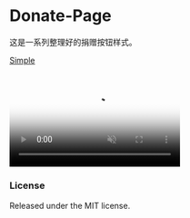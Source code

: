# Donate-Page

这是一系列整理好的捐赠按钮样式。

[Simple](https://github.com/Kaiyuan/donate-page/tree/gh-pages/simple)

<video class="share-video" id="share-video" poster="https://thumbs.gfycat.com/TatteredAlarmingCopperhead-poster.jpg" autoplay="" muted="" loop=""><source id="webmSource" src="https://zippy.gfycat.com/TatteredAlarmingCopperhead.webm" type="video/webm"><source id="mp4Source" src="https://zippy.gfycat.com/TatteredAlarmingCopperhead.mp4" type="video/mp4"><img title="Sorry, your browser doesn't support HTML5 video." src="https://i.imgur.com/yNz5vJc.gif"></video>
---

### License

Released under the MIT license.
